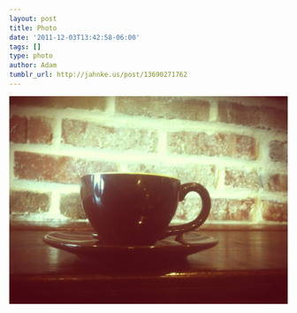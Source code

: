 ```yaml
---
layout: post
title: Photo
date: '2011-12-03T13:42:58-06:00'
tags: []
type: photo
author: Adam
tumblr_url: http://jahnke.us/post/13690271762
---
```


![](/media/tumblr_lvn83olnOB1qga9s2o1_1280.jpg)
